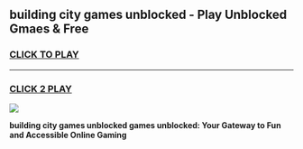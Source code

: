 
## building city games unblocked - Play Unblocked Gmaes & Free
<h3>
<a href="https://news.freeplayer.one?title=building_city_games_unblocked&ref=23F">CLICK TO PLAY</a></h3>
<hr>

<h3>
<a href="https://news.freeplayer.one?title=building_city_games_unblocked&ref=23F">CLICK 2 PLAY</a>
  
</h3>

<a href="https://news.freeplayer.one?title=building_city_games_unblocked&ref=23F/"><img src="https://clearcache.store/games.png"></a>


**building city games unblocked games unblocked: Your Gateway to Fun and Accessible Online Gaming**
